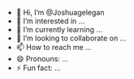 - 👋 Hi, I’m @Joshuagelegan
- 👀 I’m interested in ...
- 🌱 I’m currently learning ...
- 💞️ I’m looking to collaborate on ...
- 📫 How to reach me ...
- 😄 Pronouns: ...
- ⚡ Fun fact: ...

<!---
Joshuagelegan/Joshuagelegan is a ✨ special ✨ repository because its `README.md` (this file) appears on your GitHub profile.
You can click the Preview link to take a look at your changes.
--->
